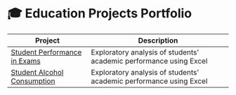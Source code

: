 # 🎓 Education Projects Portfolio

| Project | Description |
|--------|-------------|
| [Student Performance in Exams](./student-performance-in-exams) | Exploratory analysis of students’ academic performance using Excel
| [Student Alcohol Consumption](./student-alcohol-consumption) | Exploratory analysis of students’ academic performance using Excel
